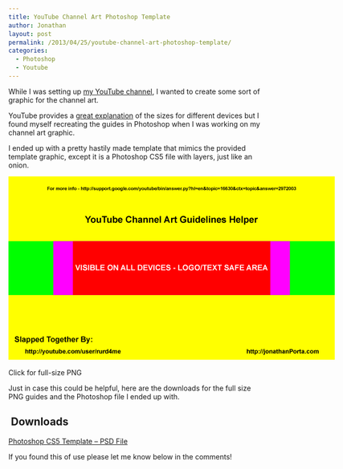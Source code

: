 ```yaml
---
title: YouTube Channel Art Photoshop Template
author: Jonathan
layout: post
permalink: /2013/04/25/youtube-channel-art-photoshop-template/
categories:
  - Photoshop
  - Youtube
---
```

While I was setting up <a title="My Youtube Channel" href="http://youtube.com/user/rurd4me" target="_blank">my YouTube channel</a>, I wanted to create some sort of graphic for the channel art.

YouTube provides a <a title="YouTube Channel Art Sizing Explanation" href="http://support.google.com/youtube/bin/answer.py?hl=en&topic=16630&ctx=topic&answer=2972003" target="_blank">great explanation</a> of the sizes for different devices but I found myself recreating the guides in Photoshop when I was working on my channel art graphic.

I ended up with a pretty hastily made template that mimics the provided template graphic, except it is a Photoshop CS5 file with layers, just like an onion.

<div id="attachment_110" class="wp-caption aligncenter" style="width: 660px">
  <a href="/images/posts/2013/04/youtube-channel-art-template.png" target="_blank"><img class="size-full wp-image-110" title="My Youtube Channel Art Template as a PNG Small" src="/images/posts/2013/04/youtube-channel-art-template-small.png" alt="My Youtube Channel Art Template as a PNG Small" width="650" height="366" /></a><p class="wp-caption-text">
    Click for full-size PNG
  </p>
</div>

Just in case this could be helpful, here are the downloads for the full size PNG guides and the Photoshop file I ended up with.

##  Downloads

<a title="Youtube Channel Art Template PSD" href="/images/posts/2013/04/youtube-channel-art-template.psd" target="_blank">Photoshop CS5 Template &#8211; PSD File</a>

If you found this of use please let me know below in the comments!
